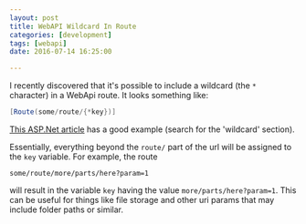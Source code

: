 ```yaml
---
layout: post
title: WebAPI Wildcard In Route
categories: [development]
tags: [webapi]
date: 2016-07-14 16:25:00

---
```


I recently discovered that it's possible to include a wildcard (the `*` character) in a WebApi route. It looks something like:

``` csharp
[Route(some/route/{*key})]
```

<!-- more -->

[This ASP.Net article](http://www.asp.net/web-api/overview/web-api-routing-and-actions/create-a-rest-api-with-attribute-routing) has a good example (search for the 'wildcard' section).

Essentially, everything beyond the `route/` part of the url will be assigned to the `key` variable. For example, the route

`some/route/more/parts/here?param=1`

will result in the variable `key` having the value `more/parts/here?param=1`. This can be useful for things like file storage and other uri params that may include folder paths or similar.